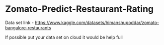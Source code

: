 # Zomato-Predict-Restaurant-Rating
Data set link - https://www.kaggle.com/datasets/himanshupoddar/zomato-bangalore-restaurants

If possible put your data set on cloud it would be help full
